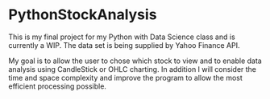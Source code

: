 # PythonStockAnalysis
This is my final project for my Python with Data Science class and is currently a WIP.
The data set is being supplied by Yahoo Finance API.

My goal is to allow the user to chose which stock to view and to enable data analysis using CandleStick or OHLC charting. In addition I will consider the time and space complexity and improve the program to allow the most efficient processing possible.
